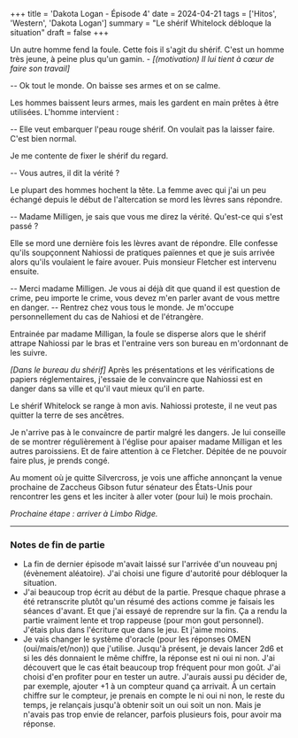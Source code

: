 +++
title = 'Dakota Logan - Épisode 4'
date = 2024-04-21
tags = ['Hitos', 'Western', 'Dakota Logan']
summary = "Le shérif Whitelock débloque la situation"
draft = false
+++

Un autre homme fend la foule. Cette fois il s'agit du shérif. C'est un homme très jeune, à peine plus qu'un gamin. - *[(motivation) Il lui tient à cœur de faire son travail]*

-- Ok tout le monde. On baisse ses armes et on se calme.

Les hommes baissent leurs armes, mais les gardent en main prêtes à être utilisées. L'homme intervient :

-- Elle veut embarquer l'peau rouge shérif. On voulait pas la laisser faire. C'est bien normal.

Je me contente de fixer le shérif du regard.

-- Vous autres, il dit la vérité ?

Le plupart des hommes hochent la tête. La femme avec qui j'ai un peu échangé depuis le début de l'altercation se mord les lèvres sans répondre.

-- Madame Milligen, je sais que vous me direz la vérité. Qu'est-ce qui s'est passé ?

Elle se mord une dernière fois les lèvres avant de répondre. Elle confesse qu'ils soupçonnent Nahiossi de pratiques païennes et que je suis arrivée alors qu'ils voulaient le faire avouer. Puis monsieur Fletcher est intervenu ensuite.

-- Merci madame Milligen. Je vous ai déjà dit que quand il est question de crime, peu importe le crime, vous devez m'en parler avant de vous mettre en danger.
-- Rentrez chez vous tous le monde. Je m'occupe personnellement du cas de Nahiosi et de l'étrangère.

Entrainée par madame Milligan, la foule se disperse alors que le shérif attrape Nahiossi par le bras et l'entraine vers son bureau en m'ordonnant de les suivre.

*[Dans le bureau du shérif]* Après les présentations et les vérifications de papiers réglementaires, j'essaie de le convaincre que Nahiossi est en danger dans sa ville et qu'il vaut mieux qu'il en parte.

Le shérif Whitelock se range à mon avis. Nahiossi proteste, il ne veut pas quitter la terre de ses ancêtres.

Je n'arrive pas à le convaincre de partir malgré les dangers. Je lui conseille de se montrer régulièrement à l'église pour apaiser madame Milligan et les autres paroissiens. Et de faire attention à ce Fletcher. Dépitée de ne pouvoir faire plus, je prends congé.

Au moment où je quitte Silvercross, je vois une affiche annonçant la venue prochaine de Zaccheus Gibson futur sénateur des États-Unis pour rencontrer les gens et les inciter à aller voter (pour lui) le mois prochain.

*Prochaine étape : arriver à Limbo Ridge.*

----

### Notes de fin de partie

- La fin de dernier épisode m'avait laissé sur l'arrivée d'un nouveau pnj (évènement aléatoire). J'ai choisi une figure d'autorité pour débloquer la situation.
- J'ai beaucoup trop écrit au début de la partie. Presque chaque phrase a été retranscrite plutôt qu'un résumé des actions comme je faisais les séances d'avant. Et que j'ai essayé de reprendre sur la fin. Ça a rendu la partie vraiment lente et trop rappeuse (pour mon gout personnel). J'étais plus dans l'écriture que dans le jeu. Et j'aime moins.
- Je vais changer le système d'oracle (pour les réponses OMEN (oui/mais/et/non)) que j'utilise. Jusqu'à présent, je devais lancer 2d6 et si les dés donnaient le même chiffre, la réponse est ni oui ni non. J'ai découvert que le cas était beaucoup trop fréquent pour mon goût. J'ai choisi d'en profiter pour en tester un autre. J'aurais aussi pu décider de, par exemple, ajouter +1 à un compteur quand ça arrivait. À un certain chiffre sur le compteur, je prenais en compte le ni oui ni non, le reste du temps, je relançais jusqu'à obtenir soit un oui soit un non. Mais je n'avais pas trop envie de relancer, parfois plusieurs fois, pour avoir ma réponse.
